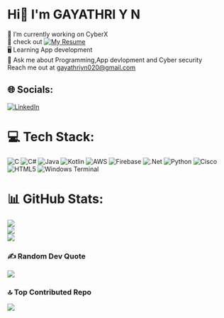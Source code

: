 #                                                          Hi👋 I'm GAYATHRI Y N
🔭 I’m currently working on CyberX<br>🤖 check out [![ My Resume](https://img.shields.io/badge/LinkedIn-%230077B5.svg?logo=linkedin&logoColor=white)](file:///C:/Users/gayathri/Downloads/Gayathri%20Y%20N%20Resume%20(1).pdf) <br>🖥️ Learning  App development<br>💬 Ask me about Programming,App devlopment and Cyber security<br> Reach me out at gayathriyn020@gmail.com


## 🌐 Socials:
 [![LinkedIn](https://img.shields.io/badge/LinkedIn-%230077B5.svg?logo=linkedin&logoColor=white)](https://www.linkedin.com/in/gayathri-y-n-1a9048320)  

# 💻 Tech Stack:
![C](https://img.shields.io/badge/c-%2300599C.svg?style=for-the-badge&logo=c&logoColor=white) ![C#](https://img.shields.io/badge/c%23-%23239120.svg?style=for-the-badge&logo=csharp&logoColor=white) ![Java](https://img.shields.io/badge/java-%23ED8B00.svg?style=for-the-badge&logo=openjdk&logoColor=white) ![Kotlin](https://img.shields.io/badge/kotlin-%237F52FF.svg?style=for-the-badge&logo=kotlin&logoColor=white) ![AWS](https://img.shields.io/badge/AWS-%23FF9900.svg?style=for-the-badge&logo=amazon-aws&logoColor=white) ![Firebase](https://img.shields.io/badge/firebase-%23039BE5.svg?style=for-the-badge&logo=firebase) ![.Net](https://img.shields.io/badge/.NET-5C2D91?style=for-the-badge&logo=.net&logoColor=white) ![Python](https://img.shields.io/badge/python-3670A0?style=for-the-badge&logo=python&logoColor=ffdd54) ![Cisco](https://img.shields.io/badge/cisco-%23049fd9.svg?style=for-the-badge&logo=cisco&logoColor=black) ![HTML5](https://img.shields.io/badge/html5-%23E34F26.svg?style=for-the-badge&logo=html5&logoColor=white) ![Windows Terminal](https://img.shields.io/badge/Windows%20Terminal-%234D4D4D.svg?style=for-the-badge&logo=windows-terminal&logoColor=white)
# 📊 GitHub Stats:
![](https://github-readme-stats.vercel.app/api?username=gayathriyn&theme=dark&hide_border=false&include_all_commits=false&count_private=false)<br/>
![](https://github-readme-streak-stats.herokuapp.com/?user=gayathriyn&theme=dark&hide_border=false)<br/>
![](https://github-readme-stats.vercel.app/api/top-langs/?username=gayathriyn&theme=dark&hide_border=false&include_all_commits=false&count_private=false&layout=compact)


### ✍️ Random Dev Quote
![](https://quotes-github-readme.vercel.app/api?type=horizontal&theme=radical)

### 🔝 Top Contributed Repo
![](https://github-contributor-stats.vercel.app/api?username=gayathriyn&limit=5&theme=dark&combine_all_yearly_contributions=true)

<!-- Proudly created with GPRM ( https://gprm.itsvg.in ) -->
